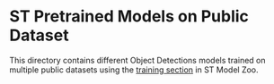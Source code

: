# ST Pretrained Models on Public Dataset

This directory contains different Object Detections models trained on multiple public datasets using the [training section](../../../scripts/training/readme.md) in ST Model Zoo.

